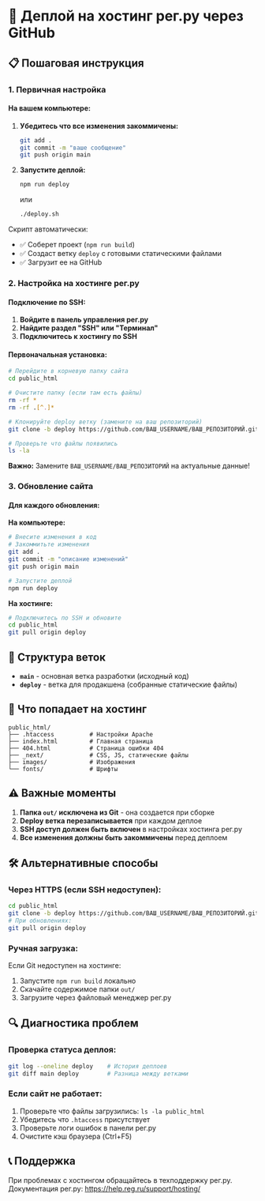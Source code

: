 # 🚀 Деплой на хостинг рег.ру через GitHub

## 📋 Пошаговая инструкция

### 1. Первичная настройка

#### На вашем компьютере:

1. **Убедитесь что все изменения закоммичены:**
   ```bash
   git add .
   git commit -m "ваше сообщение"
   git push origin main
   ```

2. **Запустите деплой:**
   ```bash
   npm run deploy
   ```
   или
   ```bash
   ./deploy.sh
   ```

Скрипт автоматически:
- ✅ Соберет проект (`npm run build`)
- ✅ Создаст ветку `deploy` с готовыми статическими файлами
- ✅ Загрузит ее на GitHub

### 2. Настройка на хостинге рег.ру

#### Подключение по SSH:

1. **Войдите в панель управления рег.ру**
2. **Найдите раздел "SSH" или "Терминал"**
3. **Подключитесь к хостингу по SSH**

#### Первоначальная установка:

```bash
# Перейдите в корневую папку сайта
cd public_html

# Очистите папку (если там есть файлы)
rm -rf *
rm -rf .[^.]*

# Клонируйте deploy ветку (замените на ваш репозиторий)
git clone -b deploy https://github.com/ВАШ_USERNAME/ВАШ_РЕПОЗИТОРИЙ.git .

# Проверьте что файлы появились
ls -la
```

**Важно:** Замените `ВАШ_USERNAME/ВАШ_РЕПОЗИТОРИЙ` на актуальные данные!

### 3. Обновление сайта

#### Для каждого обновления:

**На компьютере:**
```bash
# Внесите изменения в код
# Закоммитьте изменения
git add .
git commit -m "описание изменений"
git push origin main

# Запустите деплой
npm run deploy
```

**На хостинге:**
```bash
# Подключитесь по SSH и обновите
cd public_html
git pull origin deploy
```

## 🔧 Структура веток

- **`main`** - основная ветка разработки (исходный код)
- **`deploy`** - ветка для продакшена (собранные статические файлы)

## 📁 Что попадает на хостинг

```
public_html/
├── .htaccess          # Настройки Apache
├── index.html         # Главная страница
├── 404.html           # Страница ошибки 404
├── _next/             # CSS, JS, статические файлы
├── images/            # Изображения
└── fonts/             # Шрифты
```

## ⚠️ Важные моменты

1. **Папка `out/` исключена из Git** - она создается при сборке
2. **Deploy ветка перезаписывается** при каждом деплое
3. **SSH доступ должен быть включен** в настройках хостинга рег.ру
4. **Все изменения должны быть закоммичены** перед деплоем

## 🛠️ Альтернативные способы

### Через HTTPS (если SSH недоступен):

```bash
cd public_html
git clone -b deploy https://github.com/ВАШ_USERNAME/ВАШ_РЕПОЗИТОРИЙ.git .
# При обновлениях:
git pull origin deploy
```

### Ручная загрузка:

Если Git недоступен на хостинге:
1. Запустите `npm run build` локально
2. Скачайте содержимое папки `out/`
3. Загрузите через файловый менеджер рег.ру

## 🔍 Диагностика проблем

### Проверка статуса деплоя:
```bash
git log --oneline deploy    # История деплоев
git diff main deploy        # Разница между ветками
```

### Если сайт не работает:
1. Проверьте что файлы загрузились: `ls -la public_html`
2. Убедитесь что `.htaccess` присутствует
3. Проверьте логи ошибок в панели рег.ру
4. Очистите кэш браузера (Ctrl+F5)

## 📞 Поддержка

При проблемах с хостингом обращайтесь в техподдержку рег.ру.
Документация рег.ру: https://help.reg.ru/support/hosting/ 